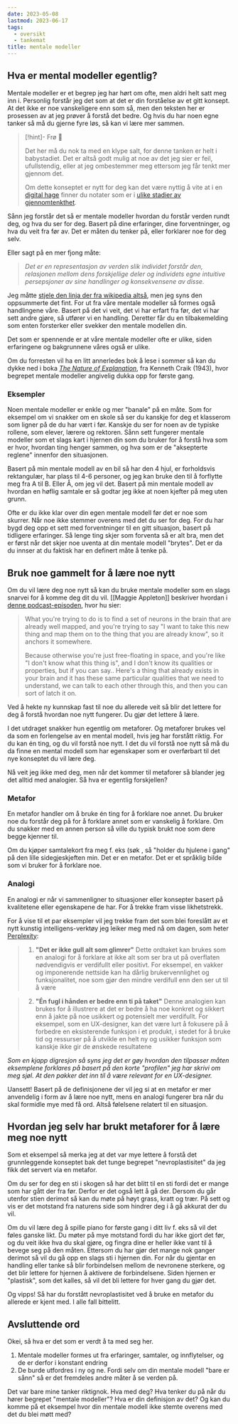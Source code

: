 ```yaml
---
date: 2023-05-08
lastmod: 2023-06-17
tags:
  - oversikt
  - tankemat
title: mentale modeller
---
```


## Hva er mental modeller egentlig?

Mentale modeller er et begrep jeg har hørt om ofte, men aldri helt satt meg inn i. Personlig forstår jeg det som at det er din forståelse av et gitt konsept. At det ikke er noe vanskeligere enn som så, men den teksten her er prosessen av at jeg prøver å forstå det bedre. Og hvis du har noen egne tanker så må du gjerne fyre løs, så kan vi lære mer sammen.

> [!hint]- Frø  🌱
>
> Det her må du nok ta med en klype salt, for denne tanken er helt i babystadiet. Det er altså godt mulig at noe av det jeg sier er feil, ufullstendig, eller at jeg ombestemmer meg ettersom jeg får tenkt mer gjennom det.
> 
> Om dette konseptet er nytt for deg kan det være nyttig å vite at i en [digital hage](notes/digitalt%20hagearbeid.md) finner du notater som er i [ulike stadier av gjennomtenkthet](notes/stadier%20av%20gjennomtenkthet.md).

Sånn jeg forstår det så er mentale modeller hvordan du forstår verden rundt deg, og hva du ser for deg. Basert på dine erfaringer, dine forventninger, og hva du veit fra før av. Det er måten du tenker på, eller forklarer noe for deg selv. 

Eller sagt på en mer fjong måte:
> *Det er en representasjon av verden slik individet forstår den, relasjonen mellom dens forskjellige deler og individets egne intuitive persepsjoner av sine handlinger og konsekvensene av disse.*

Jeg måtte [stjele den linja der fra wikipedia altså](https://no.wikipedia.org/wiki/Mental_modell), men jeg syns den oppsummerte det fint. For ut fra våre mentale modeller så formes også handlingene våre. Basert på det vi veit, det vi har erfart fra før, det vi har sett andre gjøre, så utfører vi en handling. Deretter får du en tilbakemelding som enten forsterker eller svekker den mentale modellen din.

Det som er spennende er at våre mentale modeller ofte er ulike, siden erfaringene og bakgrunnene våres også er ulike.

Om du forresten vil ha en litt annerledes bok å lese i sommer så kan du dykke ned i boka _[The Nature of Explanation](https://www.amazon.com/Nature-Explanation-Kenneth-K-Craik/dp/0521094453)_, fra Kenneth Craik (1943), hvor begrepet mentale modeller angivelig dukka opp for første gang. 

### Eksempler

Noen mentale modeller er enkle og mer "banale" på en måte. Som for eksempel om vi snakker om en skole så ser du kanskje for deg et klasserom som ligner på de du har vært i før. Kanskje du ser for noen av de typiske rollene, som elever, lærere og rektoren. Sånn sett fungerer mentale modeller som et slags kart i hjernen din som du bruker for å forstå hva som er hvor, hvordan ting henger sammen, og hva som er de "aksepterte reglene" innenfor den situasjonen.

Basert på min mentale modell av en bil så har den 4 hjul, er forholdsvis rektangulær, har plass til 4-6 personer, og jeg kan bruke den til å forflytte meg fra A til B. Eller Å, om jeg vil det. Basert på min mentale modell av hvordan en høflig samtale er så godtar jeg ikke at noen kjefter på meg uten grunn.

Ofte er du ikke klar over din egen mentale modell før det er noe som skurrer. Når noe ikke stemmer overens med det du ser for deg. For du har bygd deg opp et sett med forventninger til en gitt situasjon, basert på tidligere erfaringer. Så lenge ting skjer som forventa så er alt bra, men det er først når det skjer noe uventa at din mentale modell "brytes". Det er da du innser at du faktisk har en definert måte å tenke på.

## Bruk noe gammelt for å lære noe nytt

Om du vil lære deg noe nytt så kan du bruke mentale modeller som en slags snarvei for å komme deg dit du vil. [[Maggie Appleton]] beskriver hvordan i [denne podcast-episoden](https://www.airr.io/episode/5eb76062af4daadfebd7d13c), hvor hu sier:

> What you're trying to do is to find a set of neurons in the brain that are already well mapped, and you're trying to say "I want to take this new thing and map them on to the thing that you are already know", so it anchors it somewhere.
> 
> Because otherwise you're just free-floating in space, and you're like "I don't know what this thing is", and I don't know its qualities or properties, but if you can say.. Here's a thing that already exists in your brain and it has these same particular qualities that we need to understand, we can talk to each other through this, and then you can sort of latch it on.

Ved å hekte ny kunnskap fast til noe du allerede veit så blir det lettere for deg å forstå hvordan noe nytt fungerer. Du gjør det lettere å lære.

I det utdraget snakker hun egentlig om metaforer. Og metaforer brukes vel da som en forlengelse av en mental modell, hvis jeg har forstått riktig. For du kan én ting, og du vil forstå noe nytt. I det du vil forstå noe nytt så må du da finne en mental modell som har egenskaper som er overførbart til det nye konseptet du vil lære deg.

Nå veit jeg ikke med deg, men når det kommer til metaforer så blander jeg det alltid med analogier. Så hva er egentlig forskjellen?

### Metafor

En metafor handler om å bruke én ting for å forklare noe annet. Du bruker noe du forstår deg på for å forklare annet som er vanskelig å forklare. Om du snakker med en annen person så ville du typisk brukt noe som dere begge kjenner til.

Om du kjøper samtalekort fra meg f. eks (søk , så "holder du hjulene i gang" på den lille sidegjeskjeften min. Det er en metafor. Det er et språklig bilde som vi bruker for å forklare noe. 

### Analogi

En analogi er når vi sammenligner to situasjoner eller konsepter basert på kvalitetene eller egenskapene de har. For å trekke fram visse likhetstrekk.

For å vise til et par eksempler vil jeg trekke fram det som blei foreslått av et nytt kunstig intelligens-verktøy jeg leiker meg med nå om dagen, som heter [Perplexity](https://www.perplexity.ai/):

> 1. **"Det er ikke gull alt som glimrer"**
> Dette ordtaket kan brukes som en analogi for å forklare at ikke alt som ser bra ut på overflaten nødvendigvis er verdifullt eller positivt. For eksempel, en vakker og imponerende nettside kan ha dårlig brukervennlighet og funksjonalitet, noe som gjør den mindre verdifull enn den ser ut til å være

> 2. **"Én fugl i hånden er bedre enn ti på taket"**
> Denne analogien kan brukes for å illustrere at det er bedre å ha noe konkret og sikkert enn å jakte på noe usikkert og potensielt mer verdifullt. For eksempel, som en UX-designer, kan det være lurt å fokusere på å forbedre en eksisterende funksjon i et produkt, i stedet for å bruke tid og ressurser på å utvikle en helt ny og usikker funksjon som kanskje ikke gir de ønskede resultatene

*Som en kjapp digresjon så syns jeg det er gøy hvordan den tilpasser måten eksemplene forklares på basert på den korte "profilen" jeg har skrivi om meg sjøl. At den pakker det inn til å være relevant for en UX-designer.*

Uansett! Basert på de definisjonene der vil jeg si at en metafor er mer anvendelig i form av å lære noe nytt, mens en analogi fungerer bra når du skal formidle mye med få ord. Altså følelsene relatert til en situasjon.

## Hvordan jeg selv har brukt metaforer for å lære meg noe nytt

Som et eksempel så merka jeg at det var mye lettere å forstå det grunnleggende konseptet bak det tunge begrepet "nevroplastisitet" da jeg fikk det servert via en metafor. 

Om du ser for deg en sti i skogen så har det blitt til en sti fordi det er mange som har gått der fra før. Derfor er det også lett å gå der. Dersom du går utenfor stien derimot så kan du møte på høyt grass, kratt og trær. På sett og vis er det motstand fra naturens side som hindrer deg i å gå akkurat der du vil.

Om du vil lære deg å spille piano for første gang i ditt liv f. eks så vil det føles ganske likt. Du møter på mye motstand fordi du har ikke gjort det før, og du veit ikke hva du skal gjøre, og fingra dine er heller ikke vant til å bevege seg på den måten. Ettersom du har gjør det mange nok ganger derimot så vil du gå opp en slags sti i hjernen din. For når du gjentar en handling eller tanke så blir forbindelsen mellom de nevronene sterkere, og det blir lettere for hjernen å aktivere de forbindelsene. Siden hjernen er "plastisk", som det kalles, så vil det bli lettere for hver gang du gjør det.

Og vipps! Så har du forstått nevroplastisitet ved å bruke en metafor du allerede er kjent med. I alle fall bittelitt.

## Avsluttende ord

Okei, så hva er det som er verdt å ta med seg her.
1. Mentale modeller formes ut fra erfaringer, samtaler, og innflytelser, og de er derfor i konstant endring
2. De burde utfordres i ny og ne. Fordi selv om din mentale modell "bare er sånn" så er det fremdeles andre måter å se verden på. 

Det var bare mine tanker riktignok. Hva med deg? Hva tenker du på når du hører begrepet "mentale modeller"? Hva er din definisjon av det? Og kan du komme på et eksempel hvor din mentale modell ikke stemte overens med det du blei møtt med?
